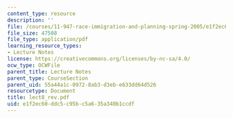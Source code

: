 ```yaml
---
content_type: resource
description: ''
file: /courses/11-947-race-immigration-and-planning-spring-2005/e1f2ec60ddc5c95bc5a635a340b1ccdf_lect8_rev.pdf
file_size: 47508
file_type: application/pdf
learning_resource_types:
- Lecture Notes
license: https://creativecommons.org/licenses/by-nc-sa/4.0/
ocw_type: OCWFile
parent_title: Lecture Notes
parent_type: CourseSection
parent_uid: 55a44a1c-0972-8ab3-d3eb-e633dd64d526
resourcetype: Document
title: lect8_rev.pdf
uid: e1f2ec60-ddc5-c95b-c5a6-35a340b1ccdf
---
```

